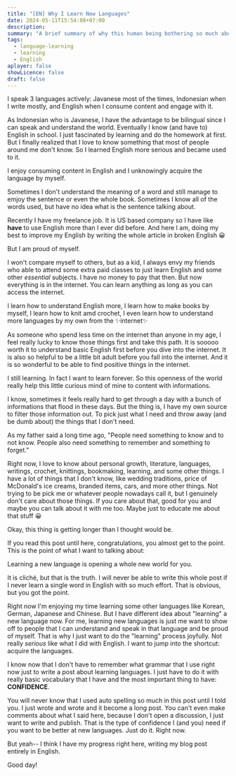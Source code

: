 ```yaml
---
title: "[EN] Why I Learn New Languages"
date: 2024-05-11T15:54:08+07:00
description: 
summary: "A brief summary of why this human being bothering so much about learning new languages even the language that she's learning is used less than 10% of her lifetime. Spoiler: because she think it is impressive to \"know\" some more languages than others."
tags:
  - language-learning
  - learning
  - English
aplayer: false
showLicence: false
draft: false
---
```



I speak 3 languages actively: Javanese most of the times, Indonesian when I write mostly, and English when I consume content and engage with it.

As Indonesian who is Javanese, I have the advantage to be bilingual since I can speak and understand the world. Eventually I know (and have to) English in school. I just fascinated by learning and do the homework at first. But I finally realized that I love to know something that most of people around me don't know. So I learned English more serious and became used to it.

I enjoy consuming content in English and I unknowingly acquire the language by myself.

Sometimes I don't understand the meaning of a word and still manage to emjoy the sentence or even the whole book. Sometimes I know all of the words used, but have no idea what is the sentence talking about.

Recently I have my freelance job. It is US based company so I have like **have** to use English more than I ever did before. And here I am, doing my best to improve my English by writing the whole article in broken English 😀

But I am proud of myself.

I won't compare myself to others, but as a kid, I always envy my friends who able to attend some extra paid classes to just learn English and some other *essential* subjects. I have no money to pay that then. But now everything is in the internet. You can learn anything as long as you can access the internet. 

I learn how to understand English more, I learn how to make books by myself, I learn how to knit amd crochet, I even learn how to understand more languages by my own from the ✨internet✨ 


As someone who spend less time on the internet than anyone in my age, I feel really lucky to know those things first and take this path. It is sooooo worth it to understand basic English first before you dive into the internet. It is also so helpful to be a little bit adult before you fall into the internet. And it is so wonderful to be able to find positive things in the internet.

I still learning. In fact I want to learn forever. So this openness of the world really help this little curious mind of mine to content with informations. 

I know, sometimes it feels really hard to get through a day with a bunch of informations that flood in these days. But the thing is, I have my own source to filter those information out. To pick just what I need and throw away (and be dumb about) the things that I don't need. 

As my father said a long time ago, "People need something to know and to not know. People also need something to remember and something to forget."

Right now, I love to know about personal growth, literature, languages, writings, crochet, knittings, bookmaking, learning, and some other things. I have a lot of things that I don't know, like wedding traditions, price of McDonald's ice creams, branded items, cars, and more other things. Not trying to be pick me or whatever people nowadays call it, but I genuinely don't care about those things. If you care about that, good for you and maybe you can talk about it with me too. Maybe just to educate me about that stuff 😀

Okay, this thing is getting longer than I thought would be.

If you read this post until here, congratulations, you almost get to the point. This is the point of what I want to talking about:

Learning a new language is opening a whole new world for you.

It is cliché, but that is the truth. I will never be able to write this whole post if I never learn a single word in English with so much effort. That is obvious, but you got the point. 

Right now I'm enjoying my time learning some other languages like Korean, German, Japanese and Chinese. But I have different idea about "learning" a new language now. For me, learning new languages is just me want to show off to people that I can understand and speak in that language and be proud of myself. That is why I just want to do the "learning" process joyfully. Not really *serious* like what I did with English. I want to jump into the shortcut: acquire the languages.

I know now that I don't have to remember what grammar that I use right now just to write a post about learning languages. I just have to do it with really basic vocabulary that I have and the most important thing to have: **CONFIDENCE**. 

You will never know that I used auto spelling so much in this post until I told you. I just wrote and wrote and it become a long post. You can't even make comments about what I said here, because I don't open a discussion, I just want to write and publish. That is the type of confidence I (and you) need if you want to be better at new languages. Just do it. Right now.


But yeah-- I think I have my progress right here, writing my blog post entirely in English.

Good day!
